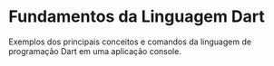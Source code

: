 # Fundamentos da Linguagem Dart

Exemplos dos principais conceitos e comandos da linguagem de programação Dart em uma aplicação console.